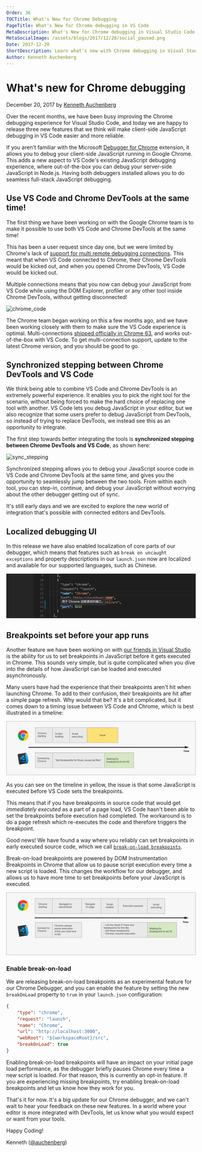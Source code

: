 ```yaml
---
Order: 36
TOCTitle: What's New for Chrome Debugging
PageTitle: What's New for Chrome debugging in VS Code
MetaDescription: What's New for Chrome debugging in Visual Studio Code
MetaSocialImage: /assets/blogs/2017/12/20/social_paused.png
Date: 2017-12-20
ShortDescription: Learn what's new with Chrome debugging in Visual Studio Code
Author: Kenneth Auchenberg
---
```


# What's new for Chrome debugging

December 20, 2017 by [Kenneth Auchenberg](https://twitter.com/auchenberg)

Over the recent months, we have been busy improving the Chrome debugging
experience for Visual Studio Code, and today we are happy to release three new
features that we think will make client-side JavaScript debugging in VS Code
easier and more reliable.

If you aren't familiar with the Microsoft
[Debugger for Chrome](https://marketplace.visualstudio.com/items?itemName=msjsdiag.debugger-for-chrome)
extension, it allows you to debug your client-side JavaScript running in Google
Chrome. This adds a new aspect to VS Code's existing JavaScript debugging
experience, where out-of-the-box you can debug your server-side JavaScript in
Node.js. Having both debuggers installed allows you to do seamless full-stack
JavaScript debugging.

## Use VS Code and Chrome DevTools at the same time!

The first thing we have been working on with the Google Chrome team is to make
it possible to use both VS Code and Chrome DevTools at the same time!

This has been a user request since day one, but we were limited by Chrome's lack
of
[support for multi remote debugging connections](https://bugs.chromium.org/p/chromium/issues/detail?id=129539).
This meant that when VS Code connected to Chrome, their Chrome DevTools would be
kicked out, and when you opened Chrome DevTools, VS Code would be kicked out.

Multiple connections means that you now can debug your JavaScript from VS Code
while using the DOM Explorer, profiler or any other tool inside Chrome DevTools,
without getting disconnected!

![chrome_code](code_chrome_devtools.gif)

The Chrome team began working on this a few months ago, and we have been working
closely with them to make sure the VS Code experience is optimal.
Multi-connections
[shipped officially in Chrome 63](https://developers.google.com/web/updates/2017/10/devtools-release-notes#multi-client),
and works out-of-the-box with VS Code. To get multi-connection support, update
to the latest Chrome version, and you should be good to go.

## Synchronized stepping between Chrome DevTools and VS Code

We think being able to combine VS Code and Chrome DevTools is an extremely
powerful experience. It enables you to pick the right tool for the scenario,
without being forced to make the hard choice of replacing one tool with another.
VS Code lets you debug JavaScript in your editor, but we also recognize that
some users prefer to debug JavaScript from DevTools, so instead of trying to
replace DevTools, we instead see this as an opportunity to integrate.

The first step towards better integrating the tools is **synchronized stepping
between Chrome DevTools and VS Code**, as shown here:

![sync_stepping](sync_stepping.gif)

Synchronized stepping allows you to debug your JavaScript source code in VS Code
and Chrome DevTools at the same time, and gives you the opportunity to
seamlessly jump between the two tools. From within each tool, you can step-in,
continue, and debug your JavaScript without worrying about the other debugger
getting out of sync.

It's still early days and we are excited to explore the new world of integration
that's possible with connected editors and DevTools.

## Localized debugging UI

In this release we have also enabled localization of core parts of our debugger,
which means that features such as `break on uncaught exceptions` and property
descriptions in our `launch.json` now are localized and available for our
supported languages, such as Chinese.

![locale1](locale1.png)

## Breakpoints set before your app runs

Another feature we have been working on with
[our friends in Visual Studio](https://github.com/Microsoft/vscode-chrome-debug-core/pull/241)
is the ability for us to set breakpoints in JavaScript before it gets executed
in Chrome. This sounds very simple, but is quite complicated when you dive into
the details of how JavaScript can be loaded and executed asynchronously.

Many users have had the experience that their breakpoints aren't hit when
launching Chrome. To add to their confusion, their breakpoints are hit after a
simple page refresh. Why would that be? It's a bit complicated, but it comes
down to a timing issue between VS Code and Chrome, which is best illustrated in
a timeline:

![](break_on_load_before.png)

As you can see on the timeline in yellow, the issue is that some JavaScript is
executed before VS Code sets the breakpoints.

This means that if you have breakpoints in source code that would get
_immediately executed_ as a part of a page load, VS Code hasn't been able to set
the breakpoints before execution had completed. The workaround is to do a page
refresh which re-executes the code and therefore triggers the breakpoint.

Good news! We have found a way where you reliably can set breakpoints in early
executed source code, which we call
[`break-on-load breakpoints`](https://github.com/Microsoft/vscode-chrome-debug/issues/445).

Break-on-load breakpoints are powered by DOM Instrumentation Breakpoints in
Chrome that allow us to pause script execution every time a new script is
loaded. This changes the workflow for our debugger, and allows us to have more
time to set breakpoints before your JavaScript is executed.

![](break_on_load_after.png)

### Enable break-on-load

We are releasing break-on-load breakpoints as an experimental feature for our
Chrome Debugger, and you can enable the feature by setting the new `breakOnLoad`
property to `true` in your `launch.json` configuration:

```json
{
	"type": "chrome",
	"request": "launch",
	"name": "Chrome",
	"url": "http://localhost:3000",
	"webRoot": "${workspaceRoot}/src",
	"breakOnLoad": true
}
```

Enabling break-on-load breakpoints will have an impact on your initial page load
performance, as the debugger briefly pauses Chrome every time a new script is
loaded. For that reason, this is currently an opt-in feature. If you are
experiencing missing breakpoints, try enabling break-on-load breakpoints and let
us know how they work for you.

That's it for now. It's a big update for our Chrome debugger, and we can't wait
to hear your feedback on these new features. In a world where your editor is
more integrated with DevTools, let us know what you would expect or want from
your tools.

Happy Coding!

Kenneth ([@auchenberg](https://twitter.com/auchenberg))
